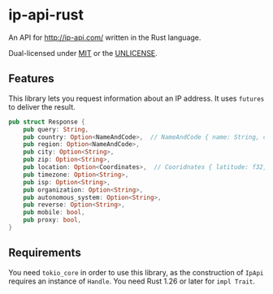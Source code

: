 # ip-api-rust
An API for http://ip-api.com/ written in the Rust language.

Dual-licensed under [MIT](https://opensource.org/licenses/MIT) or the [UNLICENSE](http://unlicense.org).

## Features
This library lets you request information about an IP address. It uses `futures` to deliver the result.
```rust
pub struct Response {
    pub query: String,
    pub country: Option<NameAndCode>,  // NameAndCode { name: String, code: String }
    pub region: Option<NameAndCode>,
    pub city: Option<String>,
    pub zip: Option<String>,
    pub location: Option<Coordinates>,  // Cooridnates { latitude: f32, longitude: f32 }
    pub timezone: Option<String>,
    pub isp: Option<String>,
    pub organization: Option<String>,
    pub autonomous_system: Option<String>,
    pub reverse: Option<String>,
    pub mobile: bool,
    pub proxy: bool,
}
```

## Requirements
You need `tokio_core` in order to use this library, as the construction of `IpApi` requires an instance of `Handle`.
You need Rust 1.26 or later for `impl Trait`.
